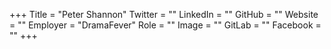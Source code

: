 +++
Title = "Peter Shannon"
Twitter = ""
LinkedIn = ""
GitHub = ""
Website = ""
Employer = "DramaFever"
Role = ""
Image = ""
GitLab = ""
Facebook = ""
+++
